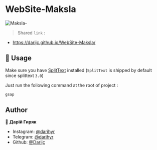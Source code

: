 # WebSite-Maksla
![Maksla-](https://user-images.githubusercontent.com/65566730/111658586-287e7900-8815-11eb-991a-1344e44c84b0.gif)
> Shared ``` link ``` :
- https://darijc.github.io/WebSite-Maksla/

## 🚀 Usage

Make sure you have [SplitText](https://codepen.io/GreenSock/full/OPqpRJ/) installed (`SplitText` is shipped by default since splittext `3.0`)

Just run the following command at the root of project :

```sh
gsap
```

## Author

👤 **Дарій Гиряк**

- Instagram: [@darihyr](https://www.instagram.com/darihyr)
- Telegram:  [@darihyr](https://web.telegram.org/#/im?p=@darihyr)
- Github:    [@Darijc](https://github.com/Darijc)

